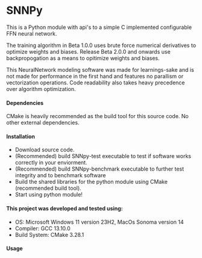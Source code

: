 # SNNPy
This is a Python module with api's to a simple C implemented configurable FFN neural network. 

The training algorithm in Beta 1.0.0 uses brute force numerical derivatives to optimize weights and biases. Release Beta 2.0.0 and onwards use backpropogation as a means to opitimize weights and biases.

This NeuralNetwork modeling software was made for learnings-sake and is not made for performance in the first hand and features no parallism or vectorization operations. Code readability also takes heavy precedence over algorithm optimization.

#### Dependencies

CMake is heavily recommended as the build tool for this source code.
No other external dependencies.

#### Installation

- Download source code.
- (Recommended) build SNNpy-test executable to test if software works correctly in your enviorment.
- (Recommended) build SNNpy-benchmark executable to further test integrity and to benchmark software
- Build the shared libraries for the python module using CMake (recommended build tool).
- Start using python module!

#### This project was developed and tested using:

- OS: Microsoft Windows 11 version 23H2, MacOs Sonoma version 14
- Compiler: GCC 13.10.0
- Build System: CMake 3.28.1

#### Usage
